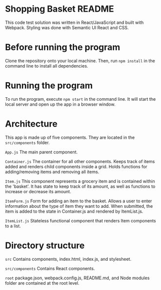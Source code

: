 # Shopping Basket README

This code test solution was written in React/JavaScript and built with Webpack. Styling was done with Semantic UI React and CSS.

# Before running the program

Clone the repository onto your local machine. Then, run `npm install` in the command line to install all dependencies.

# Running the program

To run the program, execute `npm start` in the command line. It will start the local server and open up the app in a browser window.

# Architecture

This app is made up of five components. They are located in the `src/components` folder.

  `App.js`
  The main parent component.

  `Container.js`
  The container for all other components. Keeps track of items added and renders child components inside a grid. Holds functions for adding/removing items and removing all items.

  `Item.js`
  This component represents a grocery item and is contained within the 'basket'. It has state to keep track of its amount, as well as functions to increase or decrease its amount.

  `ItemForm.js`
  Form for adding an item to the basket. Allows a user to enter information about the type of item they want to add. When submitted, the item is added to the state in Container.js and rendered by ItemList.js.

  `ItemList.js`
  Stateless functional component that renders Item components to a list.

# Directory structure

  `src`
  Contains components, index.html, index.js, and stylesheet.

  `src/components`
  Contains React components.

  `root`
  package.json, webpack.config.js, README.md, and Node modules folder are contained at the root level.
